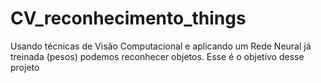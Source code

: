 # CV_reconhecimento_things
 Usando técnicas de Visão Computacional e aplicando um Rede Neural já treinada (pesos) podemos reconhecer objetos. Esse é o objetivo desse projeto
